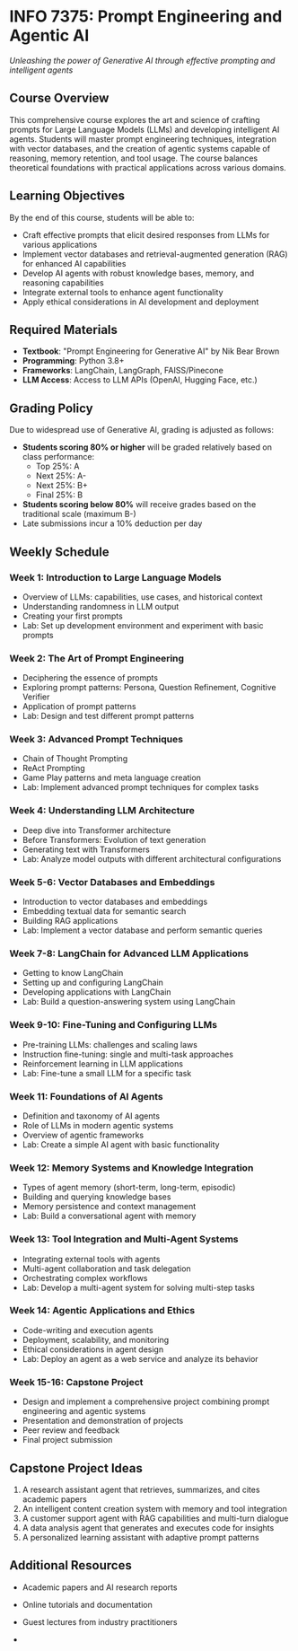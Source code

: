 # INFO 7375: Prompt Engineering and Agentic AI

*Unleashing the power of Generative AI through effective prompting and intelligent agents*

## Course Overview
This comprehensive course explores the art and science of crafting prompts for Large Language Models (LLMs) and developing intelligent AI agents. Students will master prompt engineering techniques, integration with vector databases, and the creation of agentic systems capable of reasoning, memory retention, and tool usage. The course balances theoretical foundations with practical applications across various domains.

## Learning Objectives
By the end of this course, students will be able to:
- Craft effective prompts that elicit desired responses from LLMs for various applications
- Implement vector databases and retrieval-augmented generation (RAG) for enhanced AI capabilities
- Develop AI agents with robust knowledge bases, memory, and reasoning capabilities
- Integrate external tools to enhance agent functionality
- Apply ethical considerations in AI development and deployment

## Required Materials
- **Textbook**: "Prompt Engineering for Generative AI" by Nik Bear Brown
- **Programming**: Python 3.8+
- **Frameworks**: LangChain, LangGraph, FAISS/Pinecone
- **LLM Access**: Access to LLM APIs (OpenAI, Hugging Face, etc.)

## Grading Policy
Due to widespread use of Generative AI, grading is adjusted as follows:
- **Students scoring 80% or higher** will be graded relatively based on class performance:
  - Top 25%: A
  - Next 25%: A-
  - Next 25%: B+
  - Final 25%: B
- **Students scoring below 80%** will receive grades based on the traditional scale (maximum B-)
- Late submissions incur a 10% deduction per day

## Weekly Schedule

### Week 1: Introduction to Large Language Models
- Overview of LLMs: capabilities, use cases, and historical context
- Understanding randomness in LLM output
- Creating your first prompts
- Lab: Set up development environment and experiment with basic prompts

### Week 2: The Art of Prompt Engineering
- Deciphering the essence of prompts
- Exploring prompt patterns: Persona, Question Refinement, Cognitive Verifier
- Application of prompt patterns
- Lab: Design and test different prompt patterns

### Week 3: Advanced Prompt Techniques
- Chain of Thought Prompting
- ReAct Prompting
- Game Play patterns and meta language creation
- Lab: Implement advanced prompt techniques for complex tasks

### Week 4: Understanding LLM Architecture
- Deep dive into Transformer architecture
- Before Transformers: Evolution of text generation
- Generating text with Transformers
- Lab: Analyze model outputs with different architectural configurations

### Week 5-6: Vector Databases and Embeddings
- Introduction to vector databases and embeddings
- Embedding textual data for semantic search
- Building RAG applications
- Lab: Implement a vector database and perform semantic queries

### Week 7-8: LangChain for Advanced LLM Applications
- Getting to know LangChain
- Setting up and configuring LangChain
- Developing applications with LangChain
- Lab: Build a question-answering system using LangChain

### Week 9-10: Fine-Tuning and Configuring LLMs
- Pre-training LLMs: challenges and scaling laws
- Instruction fine-tuning: single and multi-task approaches
- Reinforcement learning in LLM applications
- Lab: Fine-tune a small LLM for a specific task

### Week 11: Foundations of AI Agents
- Definition and taxonomy of AI agents
- Role of LLMs in modern agentic systems
- Overview of agentic frameworks
- Lab: Create a simple AI agent with basic functionality

### Week 12: Memory Systems and Knowledge Integration
- Types of agent memory (short-term, long-term, episodic)
- Building and querying knowledge bases
- Memory persistence and context management
- Lab: Build a conversational agent with memory

### Week 13: Tool Integration and Multi-Agent Systems
- Integrating external tools with agents
- Multi-agent collaboration and task delegation
- Orchestrating complex workflows
- Lab: Develop a multi-agent system for solving multi-step tasks

### Week 14: Agentic Applications and Ethics
- Code-writing and execution agents
- Deployment, scalability, and monitoring
- Ethical considerations in agent design
- Lab: Deploy an agent as a web service and analyze its behavior

### Week 15-16: Capstone Project
- Design and implement a comprehensive project combining prompt engineering and agentic systems
- Presentation and demonstration of projects
- Peer review and feedback
- Final project submission

## Capstone Project Ideas
1. A research assistant agent that retrieves, summarizes, and cites academic papers
2. An intelligent content creation system with memory and tool integration
3. A customer support agent with RAG capabilities and multi-turn dialogue
4. A data analysis agent that generates and executes code for insights
5. A personalized learning assistant with adaptive prompt patterns

## Additional Resources
- Academic papers and AI research reports
- Online tutorials and documentation
- Guest lectures from industry practitioners

- 

